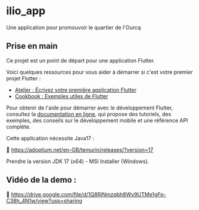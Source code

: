 # ilio_app

Une application pour promouvoir le quartier de l'Ourcq

## Prise en main

Ce projet est un point de départ pour une application Flutter.

Voici quelques ressources pour vous aider à démarrer si c'est votre premier projet Flutter :

- [Atelier : Écrivez votre première application Flutter](https://docs.flutter.dev/get-started/codelab)
- [Cookbook : Exemples utiles de Flutter](https://docs.flutter.dev/cookbook)

Pour obtenir de l'aide pour démarrer avec le développement Flutter, consultez la
[documentation en ligne](https://docs.flutter.dev/), qui propose des tutoriels,
des exemples, des conseils sur le développement mobile et une référence API complète.

Cette application nécessite Java17 :

🔗 https://adoptium.net/en-GB/temurin/releases/?version=17

Prendre la version JDK 17 (x64) - MSI Installer (Windows).

## Vidéo de la demo : 

🔗 https://drive.google.com/file/d/1Q8RjNmzqbh8Wv9UTMe1gFp-C38h_4N1w/view?usp=sharing 
